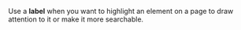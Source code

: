Use a **label** when you want to highlight an element on a page to draw attention to it or make it more searchable.
